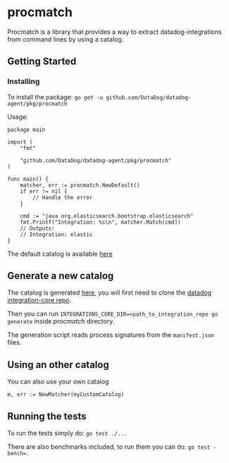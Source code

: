 # procmatch

Procmatch is a library that provides a way to extract datadog-integrations from command lines by using a catalog.

## Getting Started

### Installing

To install the package: `go get -u github.com/DataDog/datadog-agent/pkg/procmatch`

Usage:

```golang
package main

import (
	"fmt"

	"github.com/DataDog/datadog-agent/pkg/procmatch"
)

func main() {
    matcher, err := procmatch.NewDefault()
    if err != nil {
        // Handle the error
    }

	cmd := "java org.elasticsearch.bootstrap.elasticsearch"
	fmt.Printf("Integration: %s\n", matcher.Match(cmd))
	// Outputs:
	// Integration: elastic
}
```

The default catalog is available [here](/default_catalog.go)

## Generate a new catalog

The catalog is generated [here](/gen/generate_catalog.go), you will first need to clone the [datadog integration-core repo](https://github.com/DataDog/integrations-core).

Then you can run `INTEGRATIONS_CORE_DIR=<path_to_integration_repo go generate` inside _procmatch_ directory.

The generation script reads process signatures from the `manifest.json` files.

## Using an other catalog

You can also use your own catalog

```golang
m, err := NewMatcher(myCustomCatalog)
```

## Running the tests

To run the tests simply do: `go test ./...`

There are also benchmarks included, to run them you can do: `go test -bench=.`

